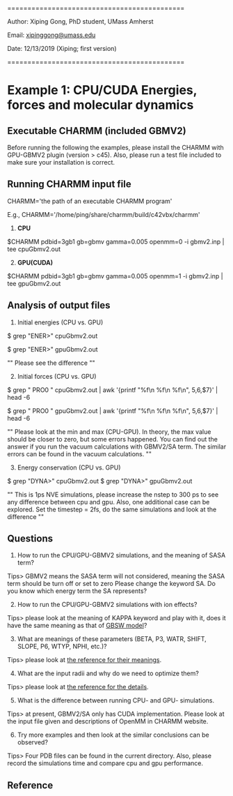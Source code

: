 ============================================

Author: Xiping Gong, PhD student, UMass Amherst

Email:  xipinggong@umass.edu

Date:   12/13/2019 (Xiping; first version)

============================================

# Example 1: CPU/CUDA Energies, forces and molecular dynamics


## Executable CHARMM (included GBMV2)

Before running the following the examples, please install the 
CHARMM with GPU-GBMV2 plugin (version > c45). Also, please run a 
test file included to make sure your installation is correct.


## Running CHARMM input file

CHARMM='the path of an executable CHARMM program'

E.g., CHARMM='/home/ping/share/charmm/build/c42vbx/charmm'

1. **CPU**

$CHARMM pdbid=3gb1 gb=gbmv gamma=0.005 openmm=0 -i gbmv2.inp | tee cpuGbmv2.out

2. **GPU(CUDA)**

$CHARMM pdbid=3gb1 gb=gbmv gamma=0.005 openmm=1 -i gbmv2.inp | tee gpuGbmv2.out

## Analysis of output files

1. Initial energies (CPU vs. GPU)

$ grep "ENER>" cpuGbmv2.out

$ grep "ENER>" gpuGbmv2.out

""
Please see the difference
""

2. Initial forces (CPU vs. GPU)

$ grep " PRO0 " cpuGbmv2.out | awk '{printf "%f\n %f\n %f\n", $5,$6,$7}' | head -6

$ grep " PRO0 " gpuGbmv2.out | awk '{printf "%f\n %f\n %f\n", $5,$6,$7}' | head -6

""
Please look at the min and max (CPU-GPU).
In theory, the max value should be closer to zero, but some errors happened.
You can find out the answer if you run the vacuum calculations with GBMV2/SA term.
The similar errors can be found in the vacuum calculations.
""

3. Energy conservation (CPU vs. GPU)

$ grep "DYNA>" cpuGbmv2.out 
$ grep "DYNA>" gpuGbmv2.out

""
This is 1ps NVE simulations, please increase the nstep to 300 ps to see any difference between cpu and gpu.
Also, one additional case can be explored.
Set the timestep = 2fs, do the same simulations and look at the difference
""

## Questions

1. How to run the CPU/GPU-GBMV2 simulations, and the meaning of SASA term?

Tips> GBMV2 means the SASA term will not considered, meaning the SASA term should be turn off or set to zero
Please change the keyword SA. Do you know which energy term the SA represents?

2. How to run the CPU/GPU-GBMV2 simulations with ion effects?

Tips> please look at the meaning of KAPPA keyword and play with it, 
does it have the same meaning as that of [GBSW model][GBSW website]?

3. What are meanings of these parameters (BETA, P3, WATR, SHIFT, SLOPE, P6, WTYP, NPHI, etc.)?

Tips> please look at [the reference for their meanings][GBMV2/SA website].

4. What are the input radii and why do we need to optimize them?

Tips> please look at [the reference for the details][GBMV2/SA optimizing paper].

5. What is the difference between running CPU- and GPU- simulations.

Tips> at present, GBMV2/SA only has CUDA implementation.
Please look at the input file given and descriptions of OpenMM in CHARMM website.

6. Try more examples and then look at the similar conclusions can be observed?

Tips> Four PDB files can be found in the current directory.
Also, please record the simulations time and compare cpu and gpu performance.

## Reference

[GBSW website]: https://www.charmm.org/charmm/documentation/by-version/c40b1/params/doc/gbsw/

[GBMV2/SA website]: https://www.charmm.org/charmm/documentation/by-version/c40b1/params/doc/gbmv/ 

[GBMV2/SA optimizing paper]: https://onlinelibrary.wiley.com/doi/full/10.1002/jcc.24734

[GPU-GBMV2/SA paper]: https://onlinelibrary.wiley.com/doi/full/10.1002/jcc.26133






